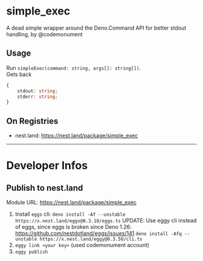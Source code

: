 # simple_exec

A dead simple wrapper around the Deno.Command API for better stdout handling, by
@codemonument

## Usage

Run `simpleExec(command: string, args[]: string[])`.\
Gets back

```ts
{
	stdout: string;
	stderr: string;
}
```

## On Registries

- nest.land: https://nest.land/package/simple_exec


---

# Developer Infos

## Publish to nest.land

Module URL: https://nest.land/package/simple_exec

1. Install `eggs` cli:
   `deno install -Af --unstable https://x.nest.land/eggs@0.3.10/eggs.ts` UPDATE:
   Use eggy cli instead of eggs, since eggs is broken since Deno 1.26:
   https://github.com/nestdotland/eggs/issues/141
   `deno install -Afq --unstable https://x.nest.land/eggy@0.3.50/cli.ts`
2. `eggy link <your key>` (used codemonument account)
3. `eggy publish`
